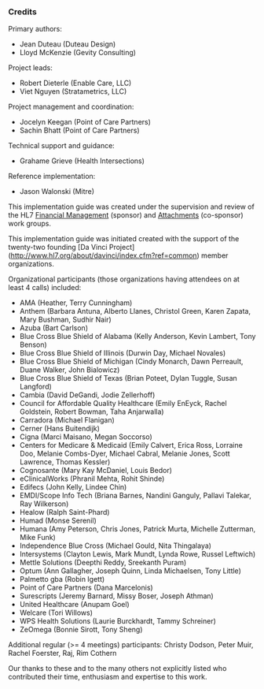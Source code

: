 <!-- credits.md {% comment %}
*****************************************************************************************
*                            WARNING: DO NOT EDIT THIS FILE                             *
*                                                                                       *
* This file is generated by SUSHI. Any edits you make to this file will be overwritten. *
*                                                                                       *
* To change the contents of this file, edit the original source file at:                *
* ig-data/input/pagecontent/8_credits.md                                                *
*****************************************************************************************
{% endcomment %} -->
### Credits
Primary authors:

* Jean Duteau (Duteau Design)
* Lloyd McKenzie (Gevity Consulting)

Project leads:

* Robert Dieterle (Enable Care, LLC)
* Viet Nguyen (Stratametrics, LLC)

Project management and coordination:

* Jocelyn Keegan (Point of Care Partners)
* Sachin Bhatt (Point of Care Partners)

Technical support and guidance:

* Grahame Grieve (Health Intersections)

Reference implementation:

* Jason Walonski (Mitre)

This implementation guide was created under the supervision and review of the HL7 [Financial Management](http://www.hl7.org/Special/committees/fm) (sponsor) and [Attachments](http://www.hl7.org/Special/Committees/claims) (co-sponsor) work groups.

This implementation guide was initiated created with the support of the twenty-two founding [Da Vinci Project] (http://www.hl7.org/about/davinci/index.cfm?ref=common) member organizations.

Organizational participants (those organizations having attendees on at least 4 calls) included:

* AMA (Heather, Terry Cunningham)
* Anthem (Barbara Antuna, Alberto Llanes, Christol Green, Karen Zapata, Mary Bushman, Sudhir Nair)
* Azuba (Bart Carlson)
* Blue Cross Blue Shield of Alabama (Kelly Anderson, Kevin Lambert, Tony Benson)
* Blue Cross Blue Shield of Illinois (Durwin Day, Michael Novales)
* Blue Cross Blue Shield of Michigan (Cindy Monarch, Dawn Perreault, Duane Walker, John Bialowicz)
* Blue Cross Blue Shield of Texas (Brian Poteet, Dylan Tuggle, Susan Langford)
* Cambia (David DeGandi, Jodie Zellerhoff)
* Council for Affordable Quality Healthcare (Emily EnEyck, Rachel Goldstein, Robert Bowman, Taha Anjarwalla)
* Carradora (Michael Flanigan)
* Cerner (Hans Buitendijk)
* Cigna (Marci Maisano, Megan Soccorso)
* Centers for Medicare & Medicaid (Emily Calvert, Erica Ross, Lorraine Doo, Melanie Combs-Dyer, Michael Cabral, Melanie Jones, Scott Lawrence, Thomas Kessler)
* Cognosante (Mary Kay McDaniel, Louis Bedor)
* eClinicalWorks (Phranil Mehta, Rohit Shinde)
* Edifecs (John Kelly, Lindee Chin)
* EMDI/Scope Info Tech (Briana Barnes, Nandini Ganguly, Pallavi Talekar, Ray Wilkerson)
* Healow (Ralph Saint-Phard)
* Humad (Monse Serenil)
* Humana (Amy Peterson, Chris Jones, Patrick Murta, Michelle Zutterman, Mike Funk)
* Independence Blue Cross (Michael Gould, Nita Thingalaya)
* Intersystems (Clayton Lewis, Mark Mundt, Lynda Rowe, Russel Leftwich)
* Mettle Solutions (Deepthi Reddy, Sreekanth Puram)
* Optum (Ann Gallagher, Joseph Quinn, Linda Michaelsen, Tony Little)
* Palmetto gba (Robin Igett)
* Point of Care Partners (Dana Marcelonis)
* Surescripts (Jeremy Barnard, Missy Boser, Joseph Athman)
* United Healthcare (Anupam Goel)
* Welcare (Tori Willows)
* WPS Health Solutions (Laurie Burckhardt, Tammy Schreiner)
* ZeOmega (Bonnie Sirott, Tony Sheng)

Additional regular (&gt;= 4 meetings) participants: Christy Dodson, Peter Muir, Rachel Foerster, Raj, Rim Cothern

Our thanks to these and to the many others not explicitly listed who contributed their time, enthusiasm and expertise to this work.
